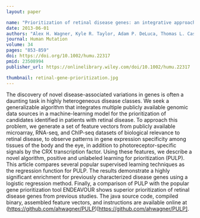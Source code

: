 ```yaml
---
layout: paper

name: "Prioritization of retinal disease genes: an integrative approach"
date: 2013-06-01
authors: "Alex H. Wagner, Kyle R. Taylor, Adam P. DeLuca, Thomas L. Casavant, Robert F. Mullins, Edwin M. Stone, Todd E. Scheetz, Terry A. Braun"
journal: Human Mutation
volume: 34
pages: "853-859"
doi: https://doi.org/10.1002/humu.22317
pmid: 23508994
publisher_url: https://onlinelibrary.wiley.com/doi/10.1002/humu.22317

thumbnail: retinal-gene-prioritization.jpg
---
```

The discovery of novel disease-associated variations in genes is often a daunting task in highly heterogeneous disease classes. We seek a generalizable algorithm that integrates multiple publicly available genomic data sources in a machine-learning model for the prioritization of candidates identified in patients with retinal disease. To approach this problem, we generate a set of feature vectors from publicly available microarray, RNA-seq, and ChIP-seq datasets of biological relevance to retinal disease, to observe patterns in gene expression specificity among tissues of the body and the eye, in addition to photoreceptor-specific signals by the CRX transcription factor. Using these features, we describe a novel algorithm, positive and unlabeled learning for prioritization (PULP). This article compares several popular supervised learning techniques as the regression function for PULP. The results demonstrate a highly significant enrichment for previously characterized disease genes using a logistic regression method. Finally, a comparison of PULP with the popular gene prioritization tool ENDEAVOUR shows superior prioritization of retinal disease genes from previous studies. The java source code, compiled binary, assembled feature vectors, and instructions are available online at (https://github.com/ahwagner/PULP)[https://github.com/ahwagner/PULP].

